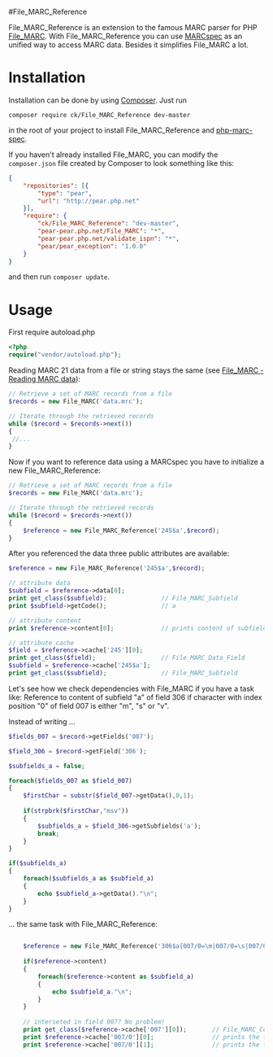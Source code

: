 #File_MARC_Reference

File_MARC_Reference is an extension to the famous MARC parser for PHP [File_MARC](http://pear.php.net/package/File_MARC). With File_MARC_Reference you can use [MARCspec](http://marcspec.github.io/MARCspec) as an unified way to access MARC data. Besides it simplifies File_MARC a lot. 

# Installation

Installation can be done by using [Composer](https://getcomposer.org/doc/00-intro.md). Just run

    composer require ck/File_MARC_Reference dev-master

in the root of your project to install File_MARC_Reference and [php-marc-spec](https://github.com/MARCspec/php-marc-spec).

If you haven't already installed File_MARC, you can modify the `composer.json` file created by Composer to
look something like this:

```json
{
    "repositories": [{
        "type": "pear",
        "url": "http://pear.php.net"
    }],
    "require": {
        "ck/File_MARC_Reference": "dev-master",
        "pear-pear.php.net/File_MARC": "*",
        "pear-pear.php.net/validate_ispn": "*",
        "pear/pear_exception": "1.0.0"
    }
}
```

and then run `composer update`.

# Usage

First require autoload.php

```php
<?php
require("vendor/autoload.php");
```

Reading MARC 21 data from a file or string stays the same (see [File_MARC - Reading MARC data](http://pear.php.net/manual/en/package.fileformats.file-marc.reading.php)):

```php
// Retrieve a set of MARC records from a file
$records = new File_MARC('data.mrc');

// Iterate through the retrieved records
while ($record = $records->next())
{
 //...
}
```

Now if you want to reference data using a MARCspec you have to initialize a new File_MARC_Reference:

```php
// Retrieve a set of MARC records from a file
$records = new File_MARC('data.mrc');

// Iterate through the retrieved records
while ($record = $records->next())
{
    $reference = new File_MARC_Reference('245$a',$record);
}
```

After you referenced the data three public attributes are available:

```php
$reference = new File_MARC_Reference('245$a',$record);

// attribute data
$subfield = $reference->data[0];
print get_class($subfield);               // File_MARC_Subfield
print $subfield->getCode();               // a

// attribute content
print $reference->content[0];             // prints content of subfield a of field 245

// attribute cache
$field = $reference->cache['245'][0];
print get_class($field);                  // File_MARC_Data_Field
$subfield = $reference->cache['245$a'];
print get_class($subfield);               // File_MARC_Subfield
```

Let's see how we check dependencies with File_MARC if you have a task like: Reference to content of subfield "a" of field 306 if character with index position "0" of field 007 is either "m", "s" or "v".

Instead of writing ...

```php
$fields_007 = $record->getFields('007');

$field_306 = $record->getField('306');

$subfields_a = false;

foreach($fields_007 as $field_007)
{
    $firstChar = substr($field_007->getData(),0,1);
    
    if(strpbrk($firstChar,"msv"))
    {
        $subfields_a = $field_306->getSubfields('a');
        break;
    }
}

if($subfields_a)
{
    foreach($subfields_a as $subfield_a)
    {
        echo $subfield_a->getData()."\n";
    }
}

```

 ... the same task with File_MARC_Reference:

```php

    $reference = new File_MARC_Reference('306$a{007/0=\m|007/0=\s|007/0=\v}',$record);
    
    if($reference->content)
    {
        foreach($reference->content as $subfield_a)
        {
            echo $subfield_a."\n";
        }
    }
    
    // interseted in field 007? No problem!
    print get_class($reference->cache['007'][0]);       // File_MARC_Control_Field
    print $reference->cache['007/0'][0];                // prints the first char of first 007 field
    print $reference->cache['007/0'][1];                // prints the first char of second 007 field
```


